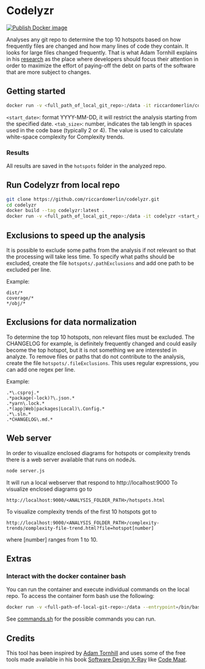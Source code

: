 Codelyzr
===

[![Publish Docker image](https://github.com/riccardomerlin/codelyzr/actions/workflows/main.yml/badge.svg?branch=master)](https://github.com/riccardomerlin/codelyzr/actions/workflows/main.yml)

Analyses any git repo to determine the top 10 hotspots based on how
frequently files are changed and how many lines of code they contain.
It looks for large files changed frequently.
That is what Adam Tornhill explains in his [research](https://codescene.com/hubfs/web_docs/CodeSceneUseCasesAndRoles.pdf)
as the place where developers should focus their attention in order
to maximize the effort of paying-off the debt on parts of
the software that are more subject to changes.

Getting started
---

```bash
docker run -v <full_path_of_local_git_repo>:/data -it riccardomerlin/codelyzr:latest <start_date> <tab_size>
```

`<start_date>`: format YYYY-MM-DD, it will restrict the
analysis starting from the specified date.
`<tab_size>`: number, indicates the tab length in spaces
used in the code base (typically 2 or 4). The value is used to
calculate white-space complexity for Complexity trends.

### Results

All results are saved in the `hotspots` folder in the analyzed repo.

Run Codelyzr from local repo
---

```bash
git clone https://github.com/riccardomerlin/codelyzr.git
cd codelyzr
docker build --tag codelyzr:latest .
docker run -v <full_path_of_local_git_repo>:/data -it codelyzr <start_date> <tab_size>
```

Exclusions to speed up the analysis
---

It is possible to exclude some paths from the analysis if not relevant
so that the processing will take less time.
To specify what paths should be excluded, create the 
file `hotspots/.pathExclusions` and add one path to be excluded
per line.

Example:
```
dist/*
coverage/*
*/obj/*
```

Exclusions for data normalization
---

To determine the top 10 hotspots, non relevant files must
be excluded. The CHANGELOG for example, is definitely
frequently changed and could easily become the top hotspot,
but it is not something we are interested in analyze.
To remove files or paths that do not contribute to the analysis,
create the file `hotspots/.fileExclusions`. This
uses regular expressions, you can add one regex per line.

Example:
```
.*\.csproj.*
.*package(-lock)?\.json.*
.*yarn\.lock.*
.*(app|Web|packages|Local)\.Config.*
.*\.sln.*
.*CHANGELOG\.md.*
```

Web server
---

In order to visualize enclosed diagrams for hotspots or complexity trends
there is a web server available that runs on nodeJs.

```bash
node server.js
```

It will run a local webserver that respond to http://localhost:9000
To visualize enclosed diagrams go to
```
http://localhost:9000/<ANALYSIS_FOLDER_PATH>/hotspots.html
```
To visualize complexity trends of the first 10 hotspots got to
```
http://localhost:9000/<ANALYSIS_FOLDER_PATH>/complexity-trends/complexity-file-trend.html?file=hotspot[number]
```
where [number] ranges from 1 to 10.

Extras
---

### Interact with the docker container bash

You can run the container and execute individual commands on the local repo.
To access the container form bash use the following:
```bash
docker run -v <full-path-of-local-git-repo>:/data --entrypoint=/bin/bash -it codelyzr
```
See [commands.sh](commands.sh) for the possible commands you can run.

Credits
---

This tool has been inspired by [Adam Tornhill](https://youtu.be/SdUewLCHWvU)
and uses some of the free tools made available in his book
[Software Design X-Ray](https://pragprog.com/titles/atevol/software-design-x-rays/)
like [Code Maat](https://github.com/adamtornhill/code-maat).
